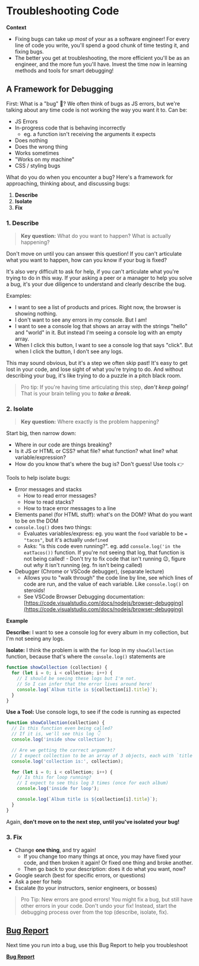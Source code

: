 # Troubleshooting Code

**Context**

- Fixing bugs can take up _most_ of your as a software engineer! For every line of code you write, you'll spend a good chunk of time testing it, and fixing bugs.
- The better you get at troubleshooting, the more efficient you'll be as an engineer, and the more fun you'll have. Invest the time now in learning methods and tools for smart debugging!


## A Framework for Debugging

First: What is a "bug" 🐛? We often think of bugs as JS errors, but we're talking about any time code is not working the way you want it to. Can be:
- JS Errors
- In-progress code that is behaving incorrectly
  - eg. a function isn't receiving the arguments it expects
- Does nothing
- Does the wrong thing
- Works sometimes
- "Works on my machine"
- CSS / styling bugs

What do you do when you encounter a bug? Here's a framework for approaching, thinking about, and discussing bugs:

1. **Describe**
2. **Isolate**
3. **Fix**

### 1. Describe

> **Key question:** 
> What do you want to happen? What is actually happening?

Don't move on until you can answer this question! If you can't articulate what you want to happen, how can you know if your bug is fixed?

It's also very difficult to ask for help, if you can't articulate what you're trying to do in this way. If your asking a peer or a manager to help you solve a bug, it's your due diligence to understand and clearly describe the bug.

Examples:

- I want to see a list of products and prices. Right now, the browser is showing nothing. 
- I don't want to see any errors in my console. But I am!
- I want to see a console log that shows an array with the strings "hello" and "world" in it. But instead I'm seeing a console log with an empty array. 
- When I click this button, I want to see a console log that says "click". But when I click the button, I don't see any logs.

This may sound obvious, but it's a step we often skip past! It's easy to get lost in your code, and lose sight of what you're trying to do. And without describing your bug, it's like trying to do a puzzle in a pitch black room. 

> Pro tip: If you're having time articulating this step, ***don't keep going!*** That is your brain telling you to ***take a break.***


### 2. Isolate

> **Key question:** 
> Where exactly is the problem happening?

Start big, then narrow down:
- Where in our code are things breaking?
- Is it JS or HTML or CSS? what file? what function? what line? what variable/expression?
- How do you know that's where the bug is? Don't guess! Use tools 👉

Tools to help isolate bugs:
- Error messages and stacks
  - How to read error messages?
  - How to read stacks?
  - How to trace error messages to a line
- Elements panel (for HTML stuff): what's on the DOM? What do you want to be on the DOM
- `console.log()` does two things:
  - Evaluates variables/express: eg. you want the `food` variable to be `= "tacos"`, but it's actually `undefined`
  - Asks: "is this code even running?". eg. add `console.log('in the eatTacos())` function. If you're not seeing that log, that function is not being called! - Don't try to fix code that isn't running 😉, figure out _why_ it isn't running (eg. fn isn't being called)
- Debugger (Chrome or VSCode debugger), (separate lecture)
  - Allows you to "walk through" the code line by line, see which lines of code are run, and the value of each variable. Like `console.log()` on steroids!
  - See VSCode Browser Debugging documentation: [https://code.visualstudio.com/docs/nodejs/browser-debugging](https://code.visualstudio.com/docs/nodejs/browser-debugging)


**Example**

**Describe:** I want to see a console log for every album in my collection, but I'm not seeing any logs.

**Isolate:** I think the problem is with the `for` loop in my `showCollection` function, because that's where the `console.log()` statements are

```js
function showCollection (collection) {
  for (let i = 0; i < collection; i++) {
    // I should be seeing these logs but I'm not. 
    // So I can infer that the error lives around here!
    console.log(`Album title is ${collection[i].title}`);
  }
}
```

**Use a Tool:** Use console logs, to see if the code is running as expected

```js
function showCollection(collection) {
  // Is this function even being called?
  // If it is, we'll see this log 👇
  console.log('inside show collection');

  // Are we getting the correct argument?
  // I expect collection to be an array of 3 objects, each with `title` properties
  console.log('collection is:', collection); 

  for (let i = 0; i < collection; i++) {
    // Is this for loop running?
    // I expect to see this log 3 times (once for each album)
    console.log('inside for loop');

    console.log(`Album title is ${collection[i].title}`);
  }
}
```


Again, **don't move on to the next step, until you've isolated your bug!** 

### 3. Fix

- Change **one thing**, and try again!
  - If you change too many things at once, you may have fixed your code, and then broken it again! Or fixed one thing and broke another.
  - Then go back to your description: does it do what you want, now?
- Google search (best for specific errors, or questions)
- Ask a peer for help
- Escalate (to your instructors, senior engineers, or bosses)
  
> Pro Tip: New errors are good errors! You might fix a bug, but still have other errors in your code. Don't undo your fix! Instead, start the debugging process over from the top (describe, isolate, fix).

## [Bug Report](../supporting-documentation/bug-report.md)

Next time you run into a bug, use this Bug Report to help you troubleshoot

[**Bug Report**](../supporting-documentation/bug-report.md)
